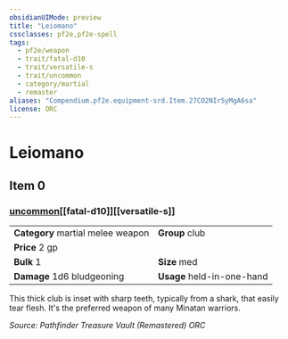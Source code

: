 ```yaml
---
obsidianUIMode: preview
title: "Leiomano"
cssclasses: pf2e,pf2e-spell
tags:
  - pf2e/weapon
  - trait/fatal-d10
  - trait/versatile-s
  - trait/uncommon
  - category/martial
  - remaster
aliases: "Compendium.pf2e.equipment-srd.Item.27CO2NIr5yMgA6sa"
license: ORC
---
```

# Leiomano
## Item 0
### [uncommon](uncommon "Uncommon Rarity Trait")[[fatal-d10]][[versatile-s]]

|  |  |
| -- | -- |
| **Category** martial melee weapon | **Group** club |
| **Price** 2 gp |  |
| **Bulk** 1 | **Size** med |
| **Damage** 1d6 bludgeoning  | **Usage** held-in-one-hand |



This thick club is inset with sharp teeth, typically from a shark, that easily tear flesh. It's the preferred weapon of many Minatan warriors.

*Source: Pathfinder Treasure Vault (Remastered)*
*ORC*